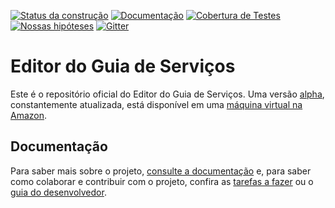 [![Status da construção](https://snap-ci.com/servicosgovbr/editor-de-servicos/branch/master/build_image)](https://snap-ci.com/servicosgovbr/editor-de-servicos/branch/master)
[![Documentação](https://img.shields.io/badge/docs-latest-brightgreen.svg)](http://servicosgovbr.github.io/editor-de-servicos/)
[![Cobertura de Testes](https://coveralls.io/repos/servicosgovbr/editor-de-servicos/badge.svg?branch=master)](https://coveralls.io/r/servicosgovbr/editor-de-servicos?branch=master)
[![Nossas hipóteses](https://badge.waffle.io/servicosgovbr/de-servicos.svg?label=in%20progress&title=Nossas%20hipóteses)](http://waffle.io/servicosgovbr/de-servicos)
[![Gitter](https://badges.gitter.im/Fale%20conosco.svg)](https://gitter.im/servicosgovbr/de-servicos?utm_source=badge&utm_medium=badge&utm_campaign=pr-badge)

Editor do Guia de Serviços
====

Este é o repositório oficial do Editor do Guia de Serviços. Uma versão [alpha](http://en.wikipedia.org/wiki/Software_release_life_cycle#Alpha), constantemente atualizada, está disponível em uma [máquina virtual na Amazon](http://ec2-54-207-59-83.sa-east-1.compute.amazonaws.com).

Documentação
----

Para saber mais sobre o projeto, [consulte a documentação](http://servicosgovbr.github.io/editor-de-servicos/) e,
para saber como colaborar e contribuir com o projeto, confira as [tarefas a fazer][ISSUES] ou o
[guia do desenvolvedor](http://servicosgovbr.github.io/editor-de-servicos/desenvolvimento/index.html).

[ISSUES]:https://github.com/servicosgovbr/editor-de-servicos/issues
